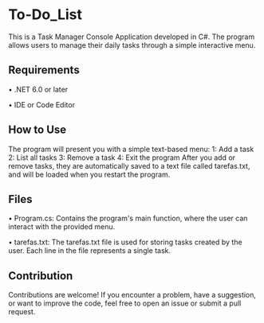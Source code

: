 # To-Do_List
This is a Task Manager Console Application developed in C#.
The program allows users to manage their daily tasks through a simple interactive menu.

## Requirements
   • .NET 6.0 or later
   
   • IDE or Code Editor

## How to Use
The program will present you with a simple text-based menu:
1: Add a task
2: List all tasks
3: Remove a task
4: Exit the program
After you add or remove tasks, they are automatically saved to a text file called tarefas.txt, and will be loaded when you restart the program.

## Files
• Program.cs: Contains the program's main function, where the user can interact with the provided menu.

• tarefas.txt: The tarefas.txt file is used for storing tasks created by the user. Each line in the file represents a single task.

## Contribution

Contributions are welcome! If you encounter a problem, have a suggestion, or want to improve the code, feel free to open an issue or submit a pull request.
